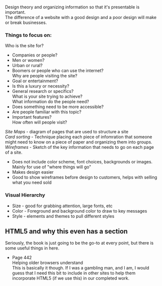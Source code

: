 Design theory and organizing information so that it's presentable is important.  
The difference of a website with a good design and a poor design will make or break businesses.  

### Things to focus on:  
Who is the site for?  
- Companies or people?  
- Men or women?  
- Urban or rural?  
- Boomers or people who can use the internet?  
Why are people visiting the site?  
- Goal or entertainment?  
- Is this a luxury or necessity?  
- General research or specifics?  
What is your site trying to achieve?  
What information do the people need?
- Does something need to be more accessible?  
- Are people familiar with this topic?  
- Important features?  
How often will people visit?  

*Site Maps* - diagram of pages that are used to structure a site  
*Card sorting* - Technique placing each piece of infomration that someone might need to know on a piece of paper and organizing them into groups.  
*Wireframes* - Sketch of the key information that needs to go on each page of a site.  
- Does not include color scheme, font choices, backgrounds or images. Mainly for use of "where things will go"  
- Makes design easier  
- Good to show wireframes before design to customers, helps with selling what you need sold  

### Visual Hierarchy  
- Size - good for grabbing attention, large fonts, etc  
- Color - Foreground and background color to draw to key messages  
- Style - elements and themes to pull different styles  

## HTML5 and why this even has a section  
Seriously, the book is just going to be the go-to at every point, but there is some useful things in here.  
- Page 442  
    Helping older browsers understand  
This is basically it though. If I was a gambling man, and I am, I would guess that I need this bit to include in other sites to help them incorporate HTML5 (if we use this) in our completed work.  
